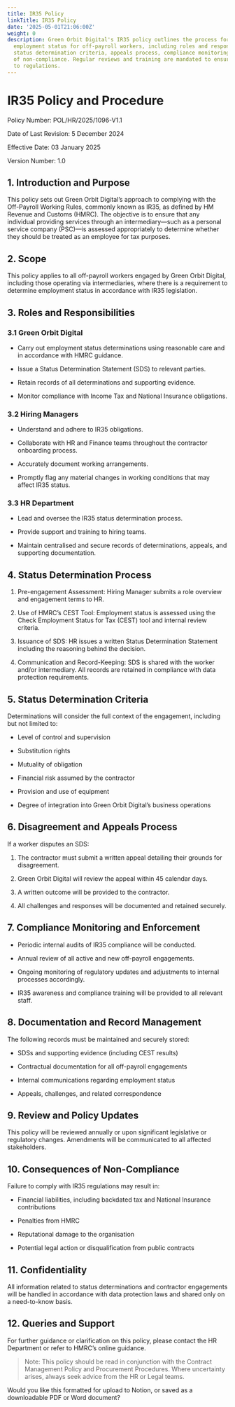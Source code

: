 ```yaml
---
title: IR35 Policy
linkTitle: IR35 Policy
date: '2025-05-01T21:06:00Z'
weight: 0
description: Green Orbit Digital's IR35 policy outlines the process for determining
  employment status for off-payroll workers, including roles and responsibilities,
  status determination criteria, appeals process, compliance monitoring, and consequences
  of non-compliance. Regular reviews and training are mandated to ensure adherence
  to regulations.
---
```



<!-- Unsupported block type: table_of_contents -->

<!-- Unsupported block type: divider -->

# IR35 Policy and Procedure

Policy Number: POL/HR/2025/1096-V1.1

Date of Last Revision: 5 December 2024

Effective Date: 03 January 2025

Version Number: 1.0

<!-- Unsupported block type: divider -->

## 1. Introduction and Purpose

This policy sets out Green Orbit Digital’s approach to complying with the Off-Payroll Working Rules, commonly known as IR35, as defined by HM Revenue and Customs (HMRC). The objective is to ensure that any individual providing services through an intermediary—such as a personal service company (PSC)—is assessed appropriately to determine whether they should be treated as an employee for tax purposes.

<!-- Unsupported block type: divider -->

## 2. Scope

This policy applies to all off-payroll workers engaged by Green Orbit Digital, including those operating via intermediaries, where there is a requirement to determine employment status in accordance with IR35 legislation.

<!-- Unsupported block type: divider -->

## 3. Roles and Responsibilities

### 3.1 Green Orbit Digital

- Carry out employment status determinations using reasonable care and in accordance with HMRC guidance.

- Issue a Status Determination Statement (SDS) to relevant parties.

- Retain records of all determinations and supporting evidence.

- Monitor compliance with Income Tax and National Insurance obligations.

### 3.2 Hiring Managers

- Understand and adhere to IR35 obligations.

- Collaborate with HR and Finance teams throughout the contractor onboarding process.

- Accurately document working arrangements.

- Promptly flag any material changes in working conditions that may affect IR35 status.

### 3.3 HR Department

- Lead and oversee the IR35 status determination process.

- Provide support and training to hiring teams.

- Maintain centralised and secure records of determinations, appeals, and supporting documentation.

<!-- Unsupported block type: divider -->

## 4. Status Determination Process

1. Pre-engagement Assessment: Hiring Manager submits a role overview and engagement terms to HR.

1. Use of HMRC’s CEST Tool: Employment status is assessed using the Check Employment Status for Tax (CEST) tool and internal review criteria.

1. Issuance of SDS: HR issues a written Status Determination Statement including the reasoning behind the decision.

1. Communication and Record-Keeping: SDS is shared with the worker and/or intermediary. All records are retained in compliance with data protection requirements.

<!-- Unsupported block type: divider -->

## 5. Status Determination Criteria

Determinations will consider the full context of the engagement, including but not limited to:

- Level of control and supervision

- Substitution rights

- Mutuality of obligation

- Financial risk assumed by the contractor

- Provision and use of equipment

- Degree of integration into Green Orbit Digital’s business operations

<!-- Unsupported block type: divider -->

## 6. Disagreement and Appeals Process

If a worker disputes an SDS:

1. The contractor must submit a written appeal detailing their grounds for disagreement.

1. Green Orbit Digital will review the appeal within 45 calendar days.

1. A written outcome will be provided to the contractor.

1. All challenges and responses will be documented and retained securely.

<!-- Unsupported block type: divider -->

## 7. Compliance Monitoring and Enforcement

- Periodic internal audits of IR35 compliance will be conducted.

- Annual review of all active and new off-payroll engagements.

- Ongoing monitoring of regulatory updates and adjustments to internal processes accordingly.

- IR35 awareness and compliance training will be provided to all relevant staff.

<!-- Unsupported block type: divider -->

## 8. Documentation and Record Management

The following records must be maintained and securely stored:

- SDSs and supporting evidence (including CEST results)

- Contractual documentation for all off-payroll engagements

- Internal communications regarding employment status

- Appeals, challenges, and related correspondence

<!-- Unsupported block type: divider -->

## 9. Review and Policy Updates

This policy will be reviewed annually or upon significant legislative or regulatory changes. Amendments will be communicated to all affected stakeholders.

<!-- Unsupported block type: divider -->

## 10. Consequences of Non-Compliance

Failure to comply with IR35 regulations may result in:

- Financial liabilities, including backdated tax and National Insurance contributions

- Penalties from HMRC

- Reputational damage to the organisation

- Potential legal action or disqualification from public contracts

<!-- Unsupported block type: divider -->

## 11. Confidentiality

All information related to status determinations and contractor engagements will be handled in accordance with data protection laws and shared only on a need-to-know basis.

<!-- Unsupported block type: divider -->

## 12. Queries and Support

For further guidance or clarification on this policy, please contact the HR Department or refer to HMRC’s online guidance.

<!-- Unsupported block type: divider -->

> Note: This policy should be read in conjunction with the Contract Management Policy and Procurement Procedures. Where uncertainty arises, always seek advice from the HR or Legal teams.

<!-- Unsupported block type: divider -->

Would you like this formatted for upload to Notion, or saved as a downloadable PDF or Word document?
